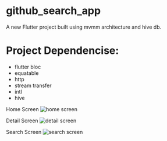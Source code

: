 # github_search_app

A new Flutter project built using mvmm 
architecture and hive db.

# Project Dependencise:
- flutter bloc
- equatable
- http
- stream transfer
- intl
- hive

Home Screen
![home screen](https://user-images.githubusercontent.com/104090144/187445869-819cb751-325c-4b5a-82f0-33693c42d524.PNG)

Detail Screen
![detail screen](https://user-images.githubusercontent.com/104090144/187446056-b1116274-88ad-490b-ba0e-336db84ce65a.PNG)

Search Screen
![search screen](https://user-images.githubusercontent.com/104090144/187446184-220fab72-36fc-4a02-aa4b-1e02c95618b9.PNG)


